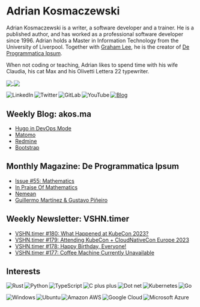 # Adrian Kosmaczewski

Adrian Kosmaczewski is a writer, a software developer and a trainer. He is a published author, and has worked as a professional software developer since 1996. Adrian holds a Master in Information Technology from the University of Liverpool. Together with [Graham Lee](https://github.com/iamleeg/), he is the creator of [De Programmatica Ipsum](https://deprogrammaticaipsum.com).

When not coding or teaching, Adrian likes to spend time with his wife Claudia, his cat Max and his Olivetti Lettera 22 typewriter.

<a href="https://github.com/anuraghazra/github-readme-stats">
  <img align="center" src="https://github-readme-stats.vercel.app/api?username=akosma&hide=stars&show_icons=true&include_all_commits=true" />
</a>
<a href="https://github.com/anuraghazra/convoychat">
  <img align="center" src="https://github-readme-stats.vercel.app/api/top-langs/?username=akosma&layout=compact&langs_count=10&hide_progress=true" />
</a>

[<img align="left" alt="LinkedIn" src="https://img.shields.io/badge/linkedin-%230077B5.svg?&style=for-the-badge&logo=linkedin&logoColor=white">](https://linkedin.com/in/akosma) [<img align="left" alt="Twitter" src="https://img.shields.io/mastodon/follow/109270323923963213?domain=https%3A%2F%2Fmastodon.online&logo=mastodon&style=for-the-badge">](https://mastodon.online/@akosma) [<img align="left" alt="GitLab" src="https://img.shields.io/badge/gitlab-%23330f63.svg?&style=for-the-badge&logo=gitlab&logoColor=white">](https://gitlab.com/akosma) [<img alt="YouTube" align="left" src="https://img.shields.io/badge/youtube-%23FF0000.svg?&style=for-the-badge&logo=youtube&logoColor=white">](https://www.youtube.com/@akosma) [<img alt="Blog" src="https://img.shields.io/badge/rss-%23FFA500.svg?&style=for-the-badge&logo=rss&logoColor=white">](https://akos.ma/index.xml)

## Weekly Blog: akos.ma

<!-- AKOSMA:START -->
- [Hugo in DevOps Mode](https://akos.ma/blog/hugo-in-devops-mode/)
- [Matomo](https://akos.ma/blog/matomo/)
- [Redmine](https://akos.ma/blog/redmine/)
- [Bootstrap](https://akos.ma/blog/bootstrap/)
<!-- AKOSMA:END -->

## Monthly Magazine: De Programmatica Ipsum

<!-- DEPROGIPSUM:START -->
- [Issue #55: Mathematics](https://deprogrammaticaipsum.com/issue-55-mathematics/)
- [In Praise Of Mathematics](https://deprogrammaticaipsum.com/in-praise-of-mathematics/)
- [Nemean](https://deprogrammaticaipsum.com/nemean/)
- [Guillermo Martínez &amp; Gustavo Piñeiro](https://deprogrammaticaipsum.com/guillermo-martinez-gustavo-pineiro/)
<!-- DEPROGIPSUM:END -->

## Weekly Newsletter: VSHN.timer

<!-- VSHNTIMER:START -->
- [VSHN.timer #180: What Happened at KubeCon 2023?](https://www.vshn.ch/blog/vshn-timer-180-what-happened-at-kubecon-2023/)
- [VSHN.timer #179: Attending KubeCon + CloudNativeCon Europe 2023](https://www.vshn.ch/blog/vshn-timer-179-attending-kubecon-cloudnativecon-europe-2023/)
- [VSHN.timer #178: Happy Birthday, Everyone!](https://www.vshn.ch/blog/vshn-timer-178-happy-birthday-everyone/)
- [VSHN.timer #177: Coffee Machine Currently Unavailable](https://www.vshn.ch/blog/vshn-timer-177-coffee-machine-currently-unavailable/)
<!-- VSHNTIMER:END -->

## Interests

<img align="left" alt="Rust" src="https://img.shields.io/badge/rust-DEA584?logo=rust&logoColor=white&style=for-the-badge"> <img align="left" alt="Python" src="https://img.shields.io/badge/python-%233776AB.svg?&style=for-the-badge&logo=python&logoColor=white"> <img align="left" alt="TypeScript" src="https://img.shields.io/badge/typescript%20-%23007ACC.svg?&style=for-the-badge&logo=typescript&logoColor=white"> <img align="left" alt="C plus plus" src="https://img.shields.io/badge/c++%20-%2300599C.svg?&style=for-the-badge&logo=c%2B%2B&logoColor=white"> <img alt="Go" src="https://img.shields.io/badge/go-%2300ADD8.svg?&style=for-the-badge&logo=go&logoColor=white"> <img alt="Dot net" align="left" src="https://img.shields.io/badge/dotnet-net%23239120.svg?color=5C2D91&style=for-the-badge&logo=.net&logoColor=white"> <img align="left" alt="Kubernetes" src="https://img.shields.io/badge/kubernetes-326de6?logo=kubernetes&logoColor=white&style=for-the-badge">

<img align="left" alt="Windows" src="https://img.shields.io/badge/windows-0078D6?logo=windows&logoColor=white&style=for-the-badge"> <img align="left" alt="Ubuntu" src="https://img.shields.io/badge/ubuntu-E95420?logo=ubuntu&logoColor=white&style=for-the-badge"> <img align="left" alt="Amazon AWS" src="https://img.shields.io/badge/Amazon%20AWS-%23232F3E?logo=amazon-aws&logoColor=white&style=for-the-badge"> <img align="left" alt="Google Cloud" src="https://img.shields.io/badge/Google%20Cloud-%234285F4?logo=google-cloud&logoColor=white&style=for-the-badge "> <img alt="Microsoft Azure" src="https://img.shields.io/badge/Microsoft%20Azure-0089D6?logo=microsoft-azure&logoColor=white&style=for-the-badge">

